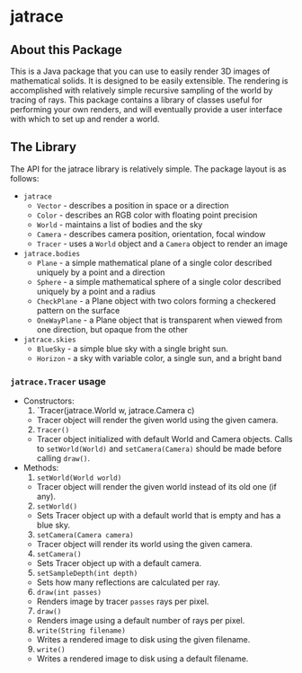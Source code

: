 # jatrace

## About this Package

This is a Java package that you can use to easily render 3D images of mathematical solids. It is designed to be easily extensible. The rendering is accomplished with relatively simple recursive sampling of the world by tracing of rays. This package contains a library of classes useful for performing your own renders, and will eventually provide a user interface with which to set up and render a world.

## The Library

The API for the jatrace library is relatively simple. The package layout is as follows:

* `jatrace`
  * `Vector` - describes a position in space or a direction
  * `Color` - describes an RGB color with floating point precision
  * `World` - maintains a list of bodies and the sky
  * `Camera` - describes camera position, orientation, focal window
  * `Tracer` - uses a `World` object and a `Camera` object to render an image
* `jatrace.bodies`
  * `Plane` - a simple mathematical plane of a single color described uniquely by a point and a direction
  * `Sphere` - a simple mathematical sphere of a single color described uniquely by a point and a radius
  * `CheckPlane` - a Plane object with two colors forming a checkered pattern on the surface
  * `OneWayPlane` - a Plane object that is transparent when viewed from one direction, but opaque from the other
* `jatrace.skies`
  * `BlueSky` - a simple blue sky with a single bright sun.
  * `Horizon` - a sky with variable color, a single sun, and a bright band

### `jatrace.Tracer` usage

* Constructors:
  1. `Tracer(jatrace.World w, jatrace.Camera c)
    * Tracer object will render the given world using the given camera.
  2. `Tracer()`
    * Tracer object initialized with default World and Camera objects. Calls to `setWorld(World)` and `setCamera(Camera)` should be made before calling `draw()`.
* Methods:
  1. `setWorld(World world)`
    * Tracer object will render the given world instead of its old one (if any).
  2. `setWorld()`
    * Sets Tracer object up with a default world that is empty and has a blue sky.
  3. `setCamera(Camera camera)`
    * Tracer object will render its world using the given camera.
  4. `setCamera()`
    * Sets Tracer object up with a default camera.
  5. `setSampleDepth(int depth)`
    * Sets how many reflections are calculated per ray.
  6. `draw(int passes)`
    * Renders image by tracer `passes` rays per pixel.
  7. `draw()`
    * Renders image using a default number of rays per pixel.
  8. `write(String filename)`
    * Writes a rendered image to disk using the given filename.
  9. `write()`
    * Writes a rendered image to disk using a default filename.



